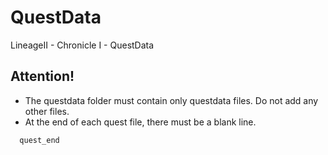 # QuestData
LineageII - Chronicle I - QuestData

## Attention!
* The questdata folder must contain only questdata files. Do not add any other files.
* At the end of each quest file, there must be a blank line.

```
  quest_end
  
```
